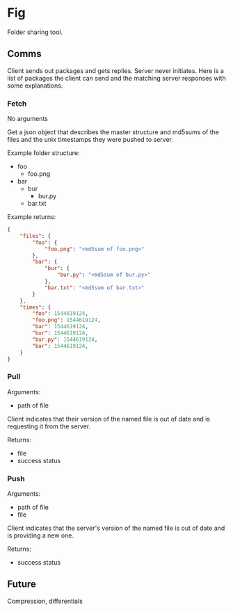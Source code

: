 # Fig

Folder sharing tool.



## Comms

Client sends out packages and gets replies. Server never initiates. Here is a list of packages the client can send and the matching server responses with some explanations.

### Fetch

No arguments

Get a json object that describes the master structure and md5sums of the files and the unix timestamps they were pushed to server.

Example folder structure:

* foo
	* foo.png
* bar
	* bur
		* bur.py
	* bar.txt

Example returns:

```json
{
	"files": {
		"foo": {
			"foo.png": "<md5sum of foo.png>"
		},
		"bar": {
			"bur": {
				"bur.py": "<md5sum of bur.py>"
			},
			"bar.txt": "<md5sum of bar.txt>"
		}
	},
	"times": {
		"foo": 1544619124,
		"foo.png": 1544619124,
		"bar": 1544619124,
		"bur": 1544619124,
		"bur.py": 1544619124,
		"bar": 1544619124,
	}
}
```

### Pull

Arguments:

* path of file

Client indicates that their version of the named file is out of date and is requesting it from the server.

Returns:

* file
* success status

### Push

Arguments:

* path of file
* file

Client indicates that the server's version of the named file is out of date and is providing a new one.

Returns:

* success status

## Future

Compression, differentials
